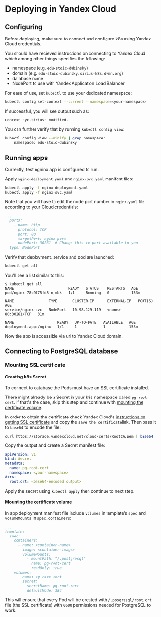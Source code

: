 # Deploying in Yandex Cloud

## Configuring

Before deploying, make sure to connect and configure k8s using Yandex Cloud credentials.

You should have recieved instructions on connecting to Yandex Cloud which among other things specifies the following:

- namespace (e.g. `edu-stoic-dubinsky`) 
- domain (e.g. `edu-stoic-dubinsky.sirius-k8s.dvmn.org`)
- database name
- NodePort to use with Yandex Application Load Balancer

For ease of use, set `kubectl` to use your dedicated namespace:
```sh
kubectl config set-context --current --namespace=<your-namespace>
```
If successful, you will see output such as:
```
Context "yc-sirius" modified.
```
You can further verify that by running `kubectl config view`:
```sh
kubectl config view --minify | grep namespace:
    namespace: edu-stoic-dubinsky
```

## Running apps

Currently, test ngninx app is configured to run.

Apply `nginx-deployment.yaml` and `nginx-svc.yaml` manifest files:
```sh
kubectl apply -f nginx-deployment.yaml
kubectl apply -f nginx-svc.yaml
```
Note that you will have to edit the node port number in `nginx.yaml` file according to your Cloud credentials:
```yaml
...
  ports:
    - name: http
      protocol: TCP
      port: 80
      targetPort: nginx-port
      nodePort: 30261  # Change this to port available to you
  type: NodePort
```

Verify that deployment, service and pod are launched:

```sh
kubectl get all
```
You'll see a list similar to this:
```
$ kubectl get all
NAME                         READY   STATUS    RESTARTS   AGE
pod/nginx-78c9775fd8-njmbk   1/1     Running   0          153m

NAME                TYPE       CLUSTER-IP      EXTERNAL-IP   PORT(S)        AGE
service/nginx-svc   NodePort   10.98.129.119   <none>        80:30261/TCP   31m

NAME                    READY   UP-TO-DATE   AVAILABLE   AGE
deployment.apps/nginx   1/1     1            1           153m
```

Now the app is accessible via url to Yandex Cloud domain.

## Connecting to PostgreSQL database

### Mounting SSL certificate

#### Creating k8s Secret

To connect to database the Pods must have an SSL certificate installed.

There might already be a Secret in your k8s namespace called `pg-root-cert`. If that's the case, skip this step and continue with [mounting the certificate volume](#mounting-the-certificate-volume).

In order to obtain the certificate check Yandex Cloud's [instructions on getting SSL certificate](https://yandex.cloud/en/docs/managed-postgresql/operations/connect#get-ssl-cert) and copy the `save the certificate`link. Then pass it to `base64` to encode the file:

```sh
curl https://storage.yandexcloud.net/cloud-certs/RootCA.pem | base64
```

Copy the output and create a Secret manifest file:
```yaml
apiVersion: v1
kind: Secret
metadata:
  name: pg-root-cert
  namespace: <your-namespace>
data:
  root.crt: <base64-encoded output>
```

Apply the secret using `kubectl apply` then continue to next step.

#### Mounting the certificate volume

In app deployment manifest file include `volumes` in template's `spec` and `volumeMounts` in `spec.containers`:

```yaml
...
template:
  spec:
    containers:
      - name: <container-name>
        image: <container-image>
        volumeMounts:
          - mountPath: "/.postgresql"
            name: pg-root-cert
            readOnly: true
    volumes:
      - name: pg-root-cert
        secret:
          secretName: pg-root-cert
          defaultMode: 384
```

This will ensure that every Pod will be created with `/.posgresql/root.crt` file (the SSL certificate) with `0600` permissions needed for PostgreSQL to work.